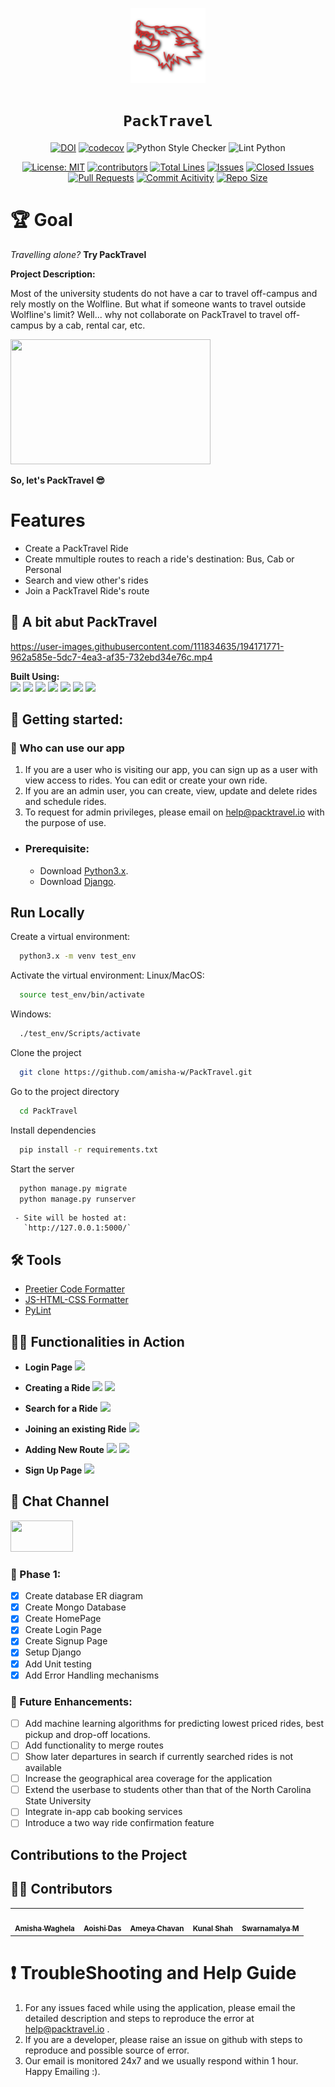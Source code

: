 <div align="center">

<img style="width: 120px; height: 120px;" src="./images/wolf2.svg"></img>
# `PackTravel`





[![DOI](https://zenodo.org/badge/DOI/10.5281/zenodo.7178601.svg)](https://doi.org/10.5281/zenodo.7178601)
[![codecov](https://codecov.io/gh/amisha-w/PackTravel/branch/main/graph/badge.svg?token=HRFN97UEB7)](https://codecov.io/gh/amisha-w/PackTravel)
![Python Style Checker](https://github.com/amisha-w/PackTravel/actions/workflows/python_style_checker.yml/badge.svg)
![Lint Python](https://github.com/amisha-w/PackTravel/actions/workflows/pylint.yml/badge.svg)

[![License: MIT](https://img.shields.io/badge/License-MIT-yellow.svg?style=for-the-badge)](https://opensource.org/licenses/MIT) 
[![contributors](https://img.shields.io/github/contributors/amisha-w/PackTravel?style=for-the-badge)](https://github.com/amisha-w/PackTravel/graphs/contributors)
[![Total Lines](https://img.shields.io/tokei/lines/github/amisha-w/PackTravel?style=for-the-badge)](https://img.shields.io/tokei/lines/github/amisha-w/PackTravel)
[![Issues](https://img.shields.io/github/issues/amisha-w/PackTravel?style=for-the-badge)](https://github.com/amisha-w/PackTravel/issues)
[![Closed Issues](https://img.shields.io/github/issues-closed-raw/amisha-w/PackTravel?style=for-the-badge)](https://github.com/amisha-w/PackTravel/issues?q=is%3Aissue+is%3Aclosed)
[![Pull Requests](https://img.shields.io/github/issues-pr/amisha-w/PackTravel?style=for-the-badge)](https://github.com/amisha-w/PackTravel/pulls)
[![Commit Acitivity](https://img.shields.io/github/commit-activity/w/amisha-w/PackTravel?style=for-the-badge)](https://github.com/amisha-w/PackTravel/graphs/commit-activity)
[![Repo Size](https://img.shields.io/github/repo-size/amisha-w/PackTravel?style=for-the-badge)](https://github.com/amisha-w/PackTravel)


</div>
<h1>🏆 Goal</h1>

_Travelling alone?_ **Try PackTravel**


**Project Description:**

Most of the university students do not have a car to travel off-campus and rely mostly on the Wolfline. But what if someone wants to travel outside Wolfline's limit? Well... why not collaborate on PackTravel to travel off-campus by a cab, rental car, etc.



<img style="width: 320px; height: 200px;" src="https://user-images.githubusercontent.com/111834635/194171695-02f5bda6-af44-4e9e-a1a5-4d734c7af5de.jpg" alt=""/>

**So, let's PackTravel 😎**

<h1>Features</h1>

<ul>
  <li>Create a PackTravel Ride</li>
  <li>Create mmultiple routes to reach a ride's destination:  Bus, Cab or Personal</li>
  <li>Search and view other's rides</li>
  <li>Join a PackTravel Ride's route</li>
  
</ul>

## 🚀 A bit abut PackTravel

https://user-images.githubusercontent.com/111834635/194171771-962a585e-5dc7-4ea3-af35-732ebd34e76c.mp4

**Built Using:**
</br>
<code><a href="https://developer.mozilla.org/en-US/docs/Glossary/HTML5" target="_blank"><img height="50" src="https://www.vectorlogo.zone/logos/w3_html5/w3_html5-ar21.svg"></a></code>
<code><a href="https://developer.mozilla.org/en-US/docs/Web/CSS" target="_blank"><img height="50" src="https://www.vectorlogo.zone/logos/w3_css/w3_css-ar21.svg"></a></code>
<code><a href="https://getbootstrap.com/" target="_blank"><img height="50" src="https://www.vectorlogo.zone/logos/getbootstrap/getbootstrap-ar21.svg"></a></code>
<code><a href="https://www.javascript.com/" target="_blank"><img height="50" src="https://www.vectorlogo.zone/logos/javascript/javascript-ar21.svg"></a></code>
<code><a href="https://www.djangoproject.com/" target="_blank"><img height="50" src="https://user-images.githubusercontent.com/111834635/194172149-ff6a56be-3025-4d2c-8cdb-b9a7e3f87259.png"></a></code>
<code><a href="https://www.mongodb.com/" target="_blank"><img height="50" src="https://user-images.githubusercontent.com/111834635/194173280-628ecfc0-21ae-4870-8e22-711e6da83820.png"></a></code>
<code><a href="https://www.python.org/" target="_blank"><img height="50" src="https://user-images.githubusercontent.com/111834635/194173533-37cd4997-55f3-4bb1-87bd-1a16a3af53aa.png"></a></code>




## 📖 Getting started:

### 👤 Who can use our app</h1>

  1. If you are a user who is visiting our app, you can sign up as a user with view access to rides. You can edit or create your own ride.
  2. If you are an admin user, you can create, view, update and delete rides and schedule rides.
  3. To request for admin privileges, please email on help@packtravel.io with the purpose of use. 

  - ### Prerequisite:
      - Download [Python3.x](https://www.python.org/downloads/).
      - Download [Django](https://docs.djangoproject.com/en/4.1/topics/install/).

   ## Run Locally

Create a virtual environment:

```bash
  python3.x -m venv test_env
```

Activate the virtual environment:
Linux/MacOS:
```bash
  source test_env/bin/activate
```
Windows:
```bash
  ./test_env/Scripts/activate
```

Clone the project

```bash
  git clone https://github.com/amisha-w/PackTravel.git
```

Go to the project directory

```bash
  cd PackTravel
```

Install dependencies

```bash 
  pip install -r requirements.txt
```

Start the server

```bash
  python manage.py migrate
  python manage.py runserver
```



     - Site will be hosted at:
       `http://127.0.0.1:5000/`
       
## 🛠️ Tools
- [Preetier Code Formatter](https://marketplace.visualstudio.com/items?itemName=esbenp.prettier-vscode)
- [JS-HTML-CSS Formatter](https://marketplace.visualstudio.com/items?itemName=lonefy.vscode-JS-CSS-HTML-formatter)
- [PyLint](https://pylint.org/)

## 🧑‍💻 Functionalities in Action 

- **Login Page**
![](https://github.com/amisha-w/PackTravel/blob/main/images/Login%20(1).gif)

- **Creating a Ride**
![](https://github.com/amisha-w/PackTravel/blob/main/images/Create1.gif)
![](https://github.com/amisha-w/PackTravel/blob/main/images/Create2.gif)

- **Search for a Ride**
![](https://github.com/amisha-w/PackTravel/blob/main/images/Search.gif)

- **Joining an existing Ride**
![](https://github.com/amisha-w/PackTravel/blob/main/images/JoinRide.gif)

- **Adding New Route**
![](https://github.com/amisha-w/PackTravel/blob/main/images/AddRoute11.gif)
![](https://github.com/amisha-w/PackTravel/blob/main/images/AddRoute12.gif)

- **Sign Up Page**
![](https://github.com/amisha-w/PackTravel/blob/main/images/Register.gif)
  



## 💬 Chat Channel

<code><a href="https://app.slack.com/client/T03UZM4975G/C03UT3QFHP0" target="_blank"><img height="50" width="100" src="https://user-images.githubusercontent.com/111834635/194175304-834d5663-b6bb-4e38-981d-98bc1bf028b8.png"></a></code>


### 🎯 Phase 1:

- [x] Create database ER diagram
- [x] Create Mongo Database
- [x] Create HomePage
- [x] Create Login Page
- [x] Create Signup Page
- [x] Setup Django
- [x] Add Unit testing
- [x] Add Error Handling mechanisms

### 🎯 Future Enhancements:

- [ ] Add machine learning algorithms for predicting lowest priced rides, best pickup and drop-off locations.
- [ ] Add functionality to merge routes
- [ ] Show later departures in search if currently searched rides is not available
- [ ] Increase the geographical area coverage for the application
- [ ] Extend the userbase to students other than that of the North Carolina State University
- [ ] Integrate in-app cab booking services
- [ ] Introduce a two way ride confirmation feature

## Contributions to the Project

## 👨‍🏭 Contributors 

<table>
  <tr>
    <td align="center"><a href="https://github.com/amisha-w"><img src="https://avatars.githubusercontent.com/u/40361766?v=4" width="100px;" alt=""/><br /><sub><b>Amisha Waghela</b></sub></a></td>
    <td align="center"><a href="https://github.com/Aoishi28"><img src="https://avatars.githubusercontent.com/u/60925790?v=4" width="100px;" alt=""/><br /><sub><b>Aoishi Das</b></sub></a><br /></td>
    <td align="center"><a href="https://github.com/ameyachavan26"><img src="https://avatars.githubusercontent.com/u/111834635?v=4" width="100px;" alt=""/><br /><sub><b>Ameya Chavan</b></sub></a><br /></td>
    <td align="center"><a href="https://github.com/kunalshah03"><img src="https://avatars.githubusercontent.com/u/48029057?v=4" width="100px;" alt=""/><br /><sub><b>Kunal Shah</b></sub></a><br /></td>
    <td align="center"><a href="https://github.com/swarnamalyamohan"><img src="https://avatars.githubusercontent.com/u/45752623?v=4" width="100px;" alt=""/><br /><sub><b>Swarnamalya M</b></sub></a><br /></td>
  </tr>
</table>


<h1>❗ TroubleShooting and Help Guide</h1>

 1. For any issues faced while using the application, please email the detailed description and steps to reproduce the error at help@packtravel.io .
 2. If you are a developer, please raise an issue on github with steps to reproduce and possible source of error.
 3. Our email is monitored 24x7 and we usually respond within 1 hour. Happy Emailing :).
